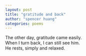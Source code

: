 ```yaml
---
layout: post
title: "gratitude and back"
author: "spencer huang"
categories: poems
---
```


The other day, gratitude came easily.  
When I turn back, I can still see him.  
He rests, simply and relaxed.  
